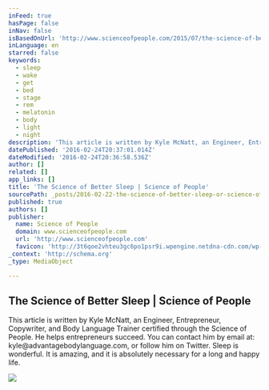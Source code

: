 ```yaml
---
inFeed: true
hasPage: false
inNav: false
isBasedOnUrl: 'http://www.scienceofpeople.com/2015/07/the-science-of-better-sleep/'
inLanguage: en
starred: false
keywords:
  - sleep
  - wake
  - get
  - bed
  - stage
  - rem
  - melatonin
  - body
  - light
  - night
description: 'This article is written by Kyle McNatt, an Engineer, Entrepreneur, Copywriter, and Body Language Trainer certified through the Science of People. He helps entrepreneurs succeed. You can contact him by email at: kyle@advantagebodylanguage.com, or follow him on Twitter. Sleep is wonderful. It is amazing, and it is absolutely necessary for a long and happy life.'
datePublished: '2016-02-24T20:37:01.014Z'
dateModified: '2016-02-24T20:36:58.536Z'
author: []
related: []
app_links: []
title: 'The Science of Better Sleep | Science of People'
sourcePath: _posts/2016-02-22-the-science-of-better-sleep-or-science-of-people.md
published: true
authors: []
publisher:
  name: Science of People
  domain: www.scienceofpeople.com
  url: 'http://www.scienceofpeople.com'
  favicon: 'http://3t6qoe2vhteu3gc6po1psr9i.wpengine.netdna-cdn.com/wp-content/uploads/2013/11/new_logo_asterisk.png'
_context: 'http://schema.org'
_type: MediaObject

---
```

<article style=""><h1>The Science of Better Sleep | Science of People</h1><p>This article is written by Kyle McNatt, an Engineer, Entrepreneur, Copywriter, and Body Language Trainer certified through the Science of People. He helps entrepreneurs succeed. You can contact him by email at: kyle@advantagebodylanguage.com, or follow him on Twitter. Sleep is wonderful. It is amazing, and it is absolutely necessary for a long and happy life.</p><img src="https://s3-us-west-2.amazonaws.com/the-grid-img/p/fa8fb548bcf3a1377be6b91b31c0ba0fa0e6e710.png" /></article>